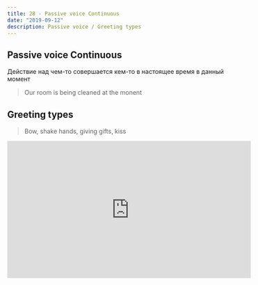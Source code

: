 ```yaml
---
title: 28 - Passive voice Continuous
date: "2019-09-12"
description: Passive voice / Greeting types
---
```


## Passive voice Continuous

Действие над чем-то совершается кем-то в настоящее время в данный момент

> Our room is being cleaned at the monent

## Greeting types

> Bow, shake hands, giving gifts, kiss

<iframe width="560" height="315" src="https://www.youtube.com/embed/sp3xU5WvRjA" frameborder="0" allow="accelerometer; autoplay; encrypted-media; gyroscope; picture-in-picture" allowfullscreen></iframe>